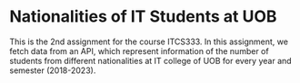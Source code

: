 # Nationalities of IT Students at UOB
This is the 2nd assignment for the course ITCS333.
In this assignment, we fetch data from an API, which represent information of the number of students from different nationalities at IT college of UOB for every year and semester (2018-2023).